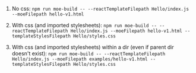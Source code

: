 1. No css: ```npm run moe-build -- --reactTemplateFilepath Hello/index.js --moeFilepath hello-v1.html```

2. With css (and imported stylesheets): ```npm run moe-build -- --reactTemplateFilepath Hello/index.js --moeFilepath hello-v1.html --templateStylesFilepath Hello/styles.css```

3. With css (and imported stylesheets) within a dir (even if parent dir doesn't exist): ```npm run moe-build -- --reactTemplateFilepath Hello/index.js --moeFilepath examples/hello-v1.html --templateStylesFilepath Hello/styles.css```